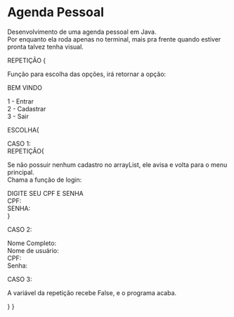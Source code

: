# Agenda Pessoal
 Desenvolvimento de uma agenda pessoal em Java.     
 Por enquanto ela roda apenas no terminal, mais pra frente quando estiver pronta talvez tenha visual.

REPETIÇÃO {
 
 Função para escolha das opções, irá retornar a opção:
 
 BEM VINDO
 
 1 - Entrar  
 2 - Cadastrar   
 3 - Sair
 
 ESCOLHA{
  
  CASO 1:      
   REPETIÇÂO{
   
   Se não possuir nenhum cadastro no arrayList, ele avisa e volta para o menu principal.      
   Chama a função de login:
    
   DIGITE SEU CPF E SENHA    
   CPF:       
   SENHA:     
  }
 
 CASO 2:
 
  Nome Completo:     
  Nome de usuário:     
  CPF:     
  Senha:     
      
 CASO 3:
 
  A variável da repetição recebe False, e o programa acaba.

}
}
